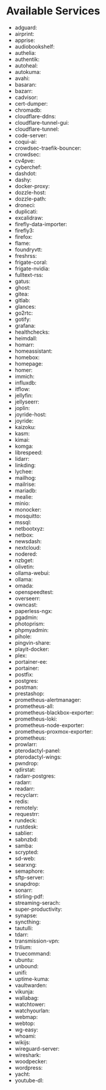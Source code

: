 # Available Services


- adguard: 
- airprint: 
- apprise: 
- audiobookshelf: 
- authelia: 
- authentik: 
- autoheal: 
- autokuma: 
- avahi: 
- basaran: 
- bazarr: 
- cadvisor: 
- cert-dumper: 
- chromadb: 
- cloudflare-ddns: 
- cloudflare-tunnel-gui: 
- cloudflare-tunnel: 
- code-server: 
- coqui-ai: 
- crowdsec-traefik-bouncer: 
- crowdsec: 
- cv4pve: 
- cyberchef: 
- dashdot: 
- dashy: 
- docker-proxy: 
- dozzle-host: 
- dozzle-path: 
- droneci: 
- duplicati: 
- excalidraw: 
- firefly-data-importer: 
- firefly3: 
- firefox: 
- flame: 
- foundryvtt: 
- freshrss: 
- frigate-coral: 
- frigate-nvidia: 
- fulltext-rss: 
- gatus: 
- ghost: 
- gitea: 
- gitlab: 
- glances: 
- go2rtc: 
- gotify: 
- grafana: 
- healthchecks: 
- heimdall: 
- homarr: 
- homeassistant: 
- homebox: 
- homepage: 
- homer: 
- immich: 
- influxdb: 
- itflow: 
- jellyfin: 
- jellyseerr: 
- joplin: 
- joyride-host: 
- joyride: 
- kaizoku: 
- kasm: 
- kimai: 
- komga: 
- librespeed: 
- lidarr: 
- linkding: 
- lychee: 
- mailhog: 
- mailrise: 
- mariadb: 
- mealie: 
- minio: 
- monocker: 
- mosquitto: 
- mssql: 
- netbootxyz: 
- netbox: 
- newsdash: 
- nextcloud: 
- nodered: 
- nzbget: 
- olivetin: 
- ollama-webui: 
- ollama: 
- omada: 
- openspeedtest: 
- overseerr: 
- owncast: 
- paperless-ngx: 
- pgadmin: 
- photoprism: 
- phpmyadmin: 
- pihole: 
- pingvin-share: 
- playit-docker: 
- plex: 
- portainer-ee: 
- portainer: 
- postfix: 
- postgres: 
- postman: 
- prestashop: 
- prometheus-alertmanager: 
- prometheus-all: 
- prometheus-blackbox-exporter: 
- prometheus-loki: 
- prometheus-node-exporter: 
- prometheus-proxmox-exporter: 
- prometheus: 
- prowlarr: 
- pterodactyl-panel: 
- pterodactyl-wings: 
- pwndrop: 
- qdirstat: 
- radarr-postgres: 
- radarr: 
- readarr: 
- recyclarr: 
- redis: 
- remotely: 
- requestrr: 
- rundeck: 
- rustdesk: 
- sablier: 
- sabnzbd: 
- samba: 
- scrypted: 
- sd-web: 
- searxng: 
- semaphore: 
- sftp-server: 
- snapdrop: 
- sonarr: 
- stirling-pdf: 
- streaming-serach: 
- super-productivity: 
- synapse: 
- syncthing: 
- tautulli: 
- tdarr: 
- transmission-vpn: 
- trilium: 
- truecommand: 
- ubuntu: 
- unbound: 
- unifi: 
- uptime-kuma: 
- vaultwarden: 
- vikunja: 
- wallabag: 
- watchtower: 
- watchyourlan: 
- webmap: 
- webtop: 
- wg-easy: 
- whoami: 
- wikijs: 
- wireguard-server: 
- wireshark: 
- woodpecker: 
- wordpress: 
- yacht: 
- youtube-dl: 

